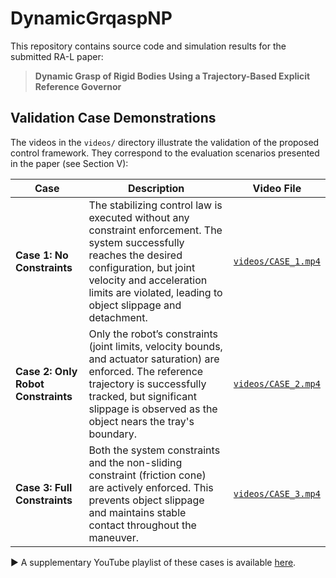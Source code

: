 # DynamicGrqaspNP
This repository contains source code and simulation results for the submitted RA-L paper:
> **Dynamic Grasp of Rigid Bodies Using a Trajectory-Based Explicit Reference Governor**  
<!--- Mohayad Omer, Bryan Convens, Kelly Merckaert, Bram Vanderborght, and Greet Van de Perre --->

## Validation Case Demonstrations

The videos in the `videos/` directory illustrate the validation of the proposed control framework. They correspond to the evaluation scenarios presented in the paper (see Section V):

| **Case**                        | **Description**                                                                                                                                                   | **Video File**      |
|---------------------------------|-------------------------------------------------------------------------------------------------------------------------------------------------------------------|---------------------|
| **Case 1: No Constraints**      | The stabilizing control law is executed without any constraint enforcement. The system successfully reaches the desired configuration, but joint velocity and acceleration limits are violated, leading to object slippage and detachment. | [`videos/CASE_1.mp4`](./videos/CASE1.mp4) |
| **Case 2: Only Robot Constraints** | Only the robot’s constraints (joint limits, velocity bounds, and actuator saturation) are enforced. The reference trajectory is successfully tracked, but significant slippage is observed as the object nears the tray's boundary. | [`videos/CASE_2.mp4`](./videos/CASE2.mp4) |
| **Case 3: Full Constraints**    | Both the system constraints and the non-sliding constraint (friction cone) are actively enforced. This prevents object slippage and maintains stable contact throughout the maneuver.             | [`videos/CASE_3.mp4`](./videos/CASE3.mp4) |

▶️ A supplementary YouTube playlist of these cases is available [here](https://youtube.com/playlist?list=PLtp-nqaUclZNtt_kPpngbQ8GJ30u-u-5j&si=zA2FKwNum7QzDjcC).
